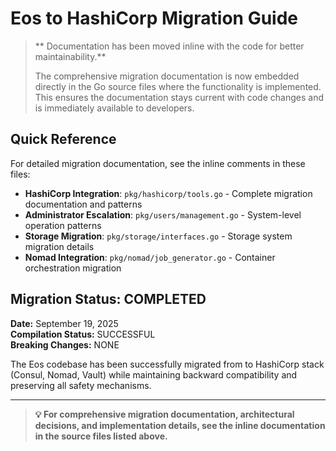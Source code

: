 # Eos  to HashiCorp Migration Guide

> ** Documentation has been moved inline with the code for better maintainability.**
> 
> The comprehensive migration documentation is now embedded directly in the Go source files where the functionality is implemented. This ensures the documentation stays current with code changes and is immediately available to developers.

## Quick Reference

For detailed migration documentation, see the inline comments in these files:

- **HashiCorp Integration**: `pkg/hashicorp/tools.go` - Complete migration documentation and patterns
- **Administrator Escalation**: `pkg/users/management.go` - System-level operation patterns  
- **Storage Migration**: `pkg/storage/interfaces.go` - Storage system migration details
- **Nomad Integration**: `pkg/nomad/job_generator.go` - Container orchestration migration

## Migration Status:  COMPLETED

**Date:** September 19, 2025  
**Compilation Status:**  SUCCESSFUL  
**Breaking Changes:**  NONE  

The Eos codebase has been successfully migrated from  to HashiCorp stack (Consul, Nomad, Vault) while maintaining backward compatibility and preserving all safety mechanisms.

---

> **💡 For comprehensive migration documentation, architectural decisions, and implementation details, see the inline documentation in the source files listed above.**
